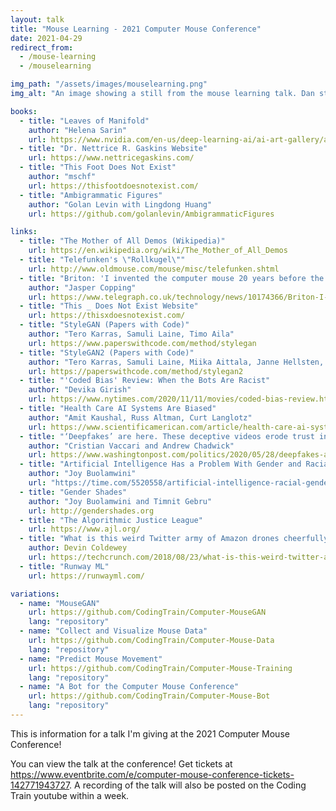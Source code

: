 ```yaml
---
layout: talk
title: "Mouse Learning - 2021 Computer Mouse Conference"
date: 2021-04-29
redirect_from:
  - /mouse-learning
  - /mouselearning

img_path: "/assets/images/mouselearning.png"
img_alt: "An image showing a still from the mouse learning talk. Dan stands in the middle of a garden surrounded by mac windows. The one behind his head says Mouse Learning. The window on the left says 'a video for the 2021 computer mouse conference by The Coding Train'. And the last one says 'inspired by The Dada of All Demos by emma rae bruml norton'."

books:
  - title: "Leaves of Manifold"
    author: "Helena Sarin"
    url: https://www.nvidia.com/en-us/deep-learning-ai/ai-art-gallery/artists/?artist=artist-11-helena-sarin
  - title: "Dr. Nettrice R. Gaskins Website"
    url: https://www.nettricegaskins.com/
  - title: "This Foot Does Not Exist"
    author: "mschf"
    url: https://thisfootdoesnotexist.com/
  - title: "Ambigrammatic Figures"
    author: "Golan Levin with Lingdong Huang"
    url: https://github.com/golanlevin/AmbigrammaticFigures

links:
  - title: "The Mother of All Demos (Wikipedia)"
    url: https://en.wikipedia.org/wiki/The_Mother_of_All_Demos
  - title: "Telefunken's \"Rollkugel\""
    url: http://www.oldmouse.com/mouse/misc/telefunken.shtml
  - title: "Briton: 'I invented the computer mouse 20 years before the Americans' (Ralph Benjamin Article)"
    author: "Jasper Copping"
    url: https://www.telegraph.co.uk/technology/news/10174366/Briton-I-invented-the-computer-mouse-20-years-before-the-Americans.html
  - title: "This _ Does Not Exist Website"
    url: https://thisxdoesnotexist.com/
  - title: "StyleGAN (Papers with Code)"
    author: "Tero Karras, Samuli Laine, Timo Aila"
    url: https://www.paperswithcode.com/method/stylegan
  - title: "StyleGAN2 (Papers with Code)"
    author: "Tero Karras, Samuli Laine, Miika Aittala, Janne Hellsten, Jaakko Lehtinen, Timo Aila"
    url: https://paperswithcode.com/method/stylegan2
  - title: "'Coded Bias' Review: When the Bots Are Racist"
    author: "Devika Girish"
    url: https://www.nytimes.com/2020/11/11/movies/coded-bias-review.html
  - title: "Health Care AI Systems Are Biased"
    author: "Amit Kaushal, Russ Altman, Curt Langlotz"
    url: https://www.scientificamerican.com/article/health-care-ai-systems-are-biased/
  - title: "‘Deepfakes’ are here. These deceptive videos erode trust in all news media."
    author: "Cristian Vaccari and Andrew Chadwick"
    url: https://www.washingtonpost.com/politics/2020/05/28/deepfakes-are-here-these-deceptive-videos-erode-trust-all-news-media/
  - title: "Artificial Intelligence Has a Problem With Gender and Racial Bias. Here’s How to Solve It"
    author: "Joy Buolamwini"
    url: "https://time.com/5520558/artificial-intelligence-racial-gender-bias/"
  - title: "Gender Shades"
    author: "Joy Buolamwini and Timnit Gebru"
    url: http://gendershades.org
  - title: "The Algorithmic Justice League"
    url: https://www.ajl.org/
  - title: "What is this weird Twitter army of Amazon drones cheerfully defending warehouse work?"
    author: Devin Coldewey
    url: https://techcrunch.com/2018/08/23/what-is-this-weird-twitter-army-of-amazon-drones-cheerfully-defending-warehouse-work/
  - title: "Runway ML"
    url: https://runwayml.com/

variations:
  - name: "MouseGAN"
    url: https://github.com/CodingTrain/Computer-MouseGAN
    lang: "repository"
  - name: "Collect and Visualize Mouse Data"
    url: https://github.com/CodingTrain/Computer-Mouse-Data
    lang: "repository"
  - name: "Predict Mouse Movement"
    url: https://github.com/CodingTrain/Computer-Mouse-Training
    lang: "repository"
  - name: "A Bot for the Computer Mouse Conference"
    url: https://github.com/CodingTrain/Computer-Mouse-Bot
    lang: "repository"
---
```


This is information for a talk I'm giving at the 2021 Computer Mouse Conference!

You can view the talk at the conference! Get tickets at <a href="https://www.eventbrite.com/e/computer-mouse-conference-tickets-142771943727">https://www.eventbrite.com/e/computer-mouse-conference-tickets-142771943727</a>. A recording of the talk will also be posted on the Coding Train youtube within a week.
